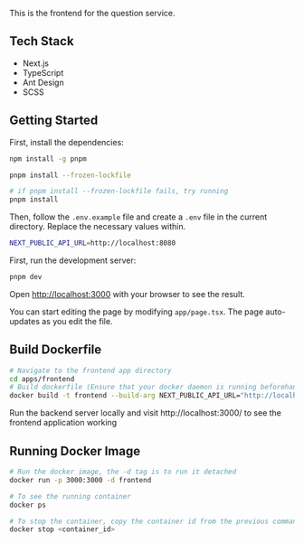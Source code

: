 This is the frontend for the question service.

## Tech Stack

- Next.js
- TypeScript
- Ant Design
- SCSS

## Getting Started

First, install the dependencies:

```bash
npm install -g pnpm

pnpm install --frozen-lockfile

# if pnpm install --frozen-lockfile fails, try running
pnpm install
```

Then, follow the `.env.example` file and create a `.env` file in the current directory. Replace the necessary values within.

```bash
NEXT_PUBLIC_API_URL=http://localhost:8080
```

First, run the development server:

```bash
pnpm dev
```

Open [http://localhost:3000](http://localhost:3000) with your browser to see the result.

You can start editing the page by modifying `app/page.tsx`. The page auto-updates as you edit the file.

## Build Dockerfile

```sh
# Navigate to the frontend app directory
cd apps/frontend
# Build dockerfile (Ensure that your docker daemon is running beforehand)
docker build -t frontend --build-arg NEXT_PUBLIC_API_URL="http://localhost:8080/" -f Dockerfile .
```

Run the backend server locally and visit http://localhost:3000/ to see the frontend application working

## Running Docker Image

```sh
# Run the docker image, the -d tag is to run it detached
docker run -p 3000:3000 -d frontend

# To see the running container
docker ps

# To stop the container, copy the container id from the previous command
docker stop <container_id>
```

